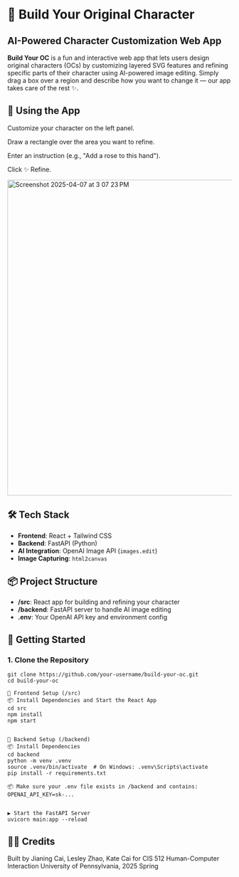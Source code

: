 # 🧸 Build Your Original Character
## AI-Powered Character Customization Web App

**Build Your OC** is a fun and interactive web app that lets users design original characters (OCs) by customizing layered SVG features and refining specific parts of their character using AI-powered image editing. Simply drag a box over a region and describe how you want to change it — our app takes care of the rest ✨.



## 🧪 Using the App
Customize your character on the left panel.

Draw a rectangle over the area you want to refine.

Enter an instruction (e.g., "Add a rose to this hand").

Click ✨ Refine.

<img width="710" alt="Screenshot 2025-04-07 at 3 07 23 PM" src="https://github.com/user-attachments/assets/2469b965-f287-477e-80bb-8104ff3504ce" />


## 🛠 Tech Stack

- **Frontend**: React + Tailwind CSS  
- **Backend**: FastAPI (Python)  
- **AI Integration**: OpenAI Image API (`images.edit`)  
- **Image Capturing**: `html2canvas`  



## 📦 Project Structure

- **/src**: React app for building and refining your character
- **/backend**: FastAPI server to handle AI image editing
- **.env**: Your OpenAI API key and environment config



## 🚀 Getting Started

### 1. Clone the Repository

```
git clone https://github.com/your-username/build-your-oc.git
cd build-your-oc

🧩 Frontend Setup (/src)
📦 Install Dependencies and Start the React App
cd src
npm install
npm start


🧠 Backend Setup (/backend)
📦 Install Dependencies
cd backend
python -m venv .venv
source .venv/bin/activate  # On Windows: .venv\Scripts\activate
pip install -r requirements.txt

📦 Make sure your .env file exists in /backend and contains:
OPENAI_API_KEY=sk-...


▶️ Start the FastAPI Server
uvicorn main:app --reload
``` 




## 🧑‍🎨 Credits
Built by Jianing Cai, Lesley Zhao, Kate Cai for CIS 512 Human-Computer Interaction
University of Pennsylvania, 2025 Spring

